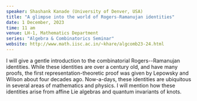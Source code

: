```yaml
---
speaker: Shashank Kanade (University of Denver, USA)
title: "A glimpse into the world of Rogers-Ramanujan identities"
date: 1 December, 2023
time: 11 am
venue: LH-1, Mathematics Department
series: "Algebra & Combinatorics Seminar"
website: http://www.math.iisc.ac.in/~khare/algcomb23-24.html
---
```


I will give a gentle introduction to the combinatorial Rogers--Ramanujan identities.
While these identities are over a century old, and have many proofs, the first
representation-theoretic proof was given by Lepowsky and Wilson about four decades
ago. Now-a-days, these identities are ubiquitous in several areas of mathematics and
physics. I will mention how these identities arise from affine Lie algebras and
quantum invariants of knots.
